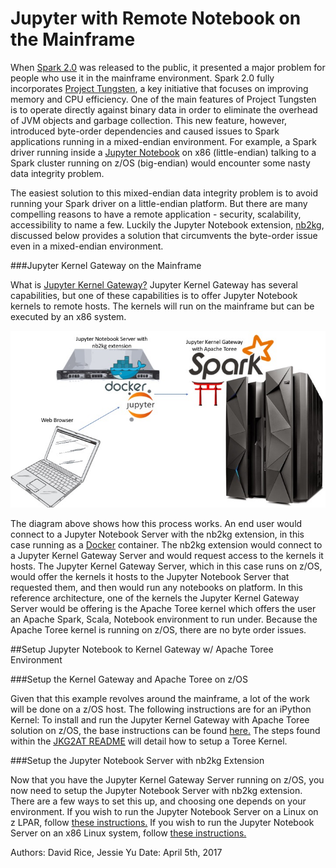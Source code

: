 <h1>Jupyter with Remote Notebook on the Mainframe</h1>

When <a href="http://spark.apache.org/releases/spark-release-2-0-0.html" target="_blank" rel="noopener noreferrer">Spark 2.0</a> was released to the public, it presented a major problem for people who use it in the mainframe environment. Spark 2.0 fully incorporates <a href="https://databricks.com/blog/2015/04/28/project-tungsten-bringing-spark-closer-to-bare-metal.html" target="_blank" rel="noopener noreferrer">Project Tungsten</a>, a key initiative that focuses on improving memory and CPU efficiency. One of the main features of Project Tungsten is to operate directly against binary data in order to eliminate the overhead of JVM objects and garbage collection. This new feature, however, introduced byte-order dependencies and caused issues to Spark applications running in a mixed-endian environment. For example, a Spark driver running inside a <a href="http://jupyter.org/" target="_blank" rel="noopener noreferrer">Jupyter Notebook</a> on x86 (little-endian) talking to a Spark cluster running on z/OS (big-endian) would encounter some nasty data integrity problem.

The easiest solution to this mixed-endian data integrity problem is to avoid running your Spark driver on a little-endian platform. But there are many compelling reasons to have a remote application - security, scalability, accessibility to name a few. Luckily the Jupyter Notebook extension, <a href="https://github.com/jupyter-incubator/nb2kg" target="_blank" rel="noopener noreferrer">nb2kg</a>, discussed below provides a solution that circumvents the byte-order issue even in a mixed-endian environment.

###Jupyter Kernel Gateway on the Mainframe

What is <a href="https://jupyter-kernel-gateway.readthedocs.io/en/latest/" target="_blank" rel="noopener noreferrer">Jupyter Kernel Gateway?</a> Jupyter Kernel Gateway has several capabilities, but one of these capabilities is to offer Jupyter Notebook kernels to remote hosts. The kernels will run on the mainframe but can be executed by an x86 system.

![JKG2AT Reference Diagram](../img/JKG2AT.jpg)

The diagram above shows how this process works. An end user would connect to a Jupyter Notebook Server with the nb2kg extension, in this case running as a <a href="https://www.docker.com/" target="_blank" rel="noopener noreferrer">Docker</a> container. The nb2kg extension would connect to a Jupyter Kernel Gateway Server and would request access to the kernels it hosts. The Jupyter Kernel Gateway Server, which in this case runs on z/OS, would offer the kernels it hosts to the Jupyter Notebook Server that requested them, and then would run any notebooks on platform. In this reference architecture, one of the kernels the Jupyter Kernel Gateway Server would be offering is the Apache Toree kernel which offers the user an Apache Spark, Scala, Notebook environment to run under. Because the Apache Toree kernel is running on z/OS, there are no byte order issues.

##Setup Jupyter Notebook to Kernel Gateway w/ Apache Toree Environment

###Setup the Kernel Gateway and Apache Toree on z/OS

Given that this example revolves around the mainframe, a lot of the work will be done on a z/OS host. The following instructions are for an iPython Kernel: To install and run the Jupyter Kernel Gateway with Apache Toree solution on z/OS, the base instructions can be found <a href="../anaconda/ivp-jupyter-notebook/">here.</a> The steps found within the <a href="https://jupyter-kernel-gateway.readthedocs.io/en/latest/" target="_blank" rel="noopener noreferrer">JKG2AT README</a> will detail how to setup a Toree Kernel.

###Setup the Jupyter Notebook Server with nb2kg Extension

Now that you have the Jupyter Kernel Gateway Server running on z/OS, you now need to setup the Jupyter Notebook Server with nb2kg extension. There are a few ways to set this up, and choosing one depends on your environment. If you wish to run the Jupyter Notebook Server on a Linux on z LPAR, follow <a href="https://github.com/jupyter-incubator/nb2kg" target="_blank" rel="noopener noreferrer">these instructions.</a> If you wish to run the Jupyter Notebook Server on an x86 Linux system, follow <a href="https://github.com/jupyter-incubator/nb2kg" target="_blank" rel="noopener noreferrer">these instructions.</a>

Authors: David Rice, Jessie Yu    Date: April 5th, 2017
